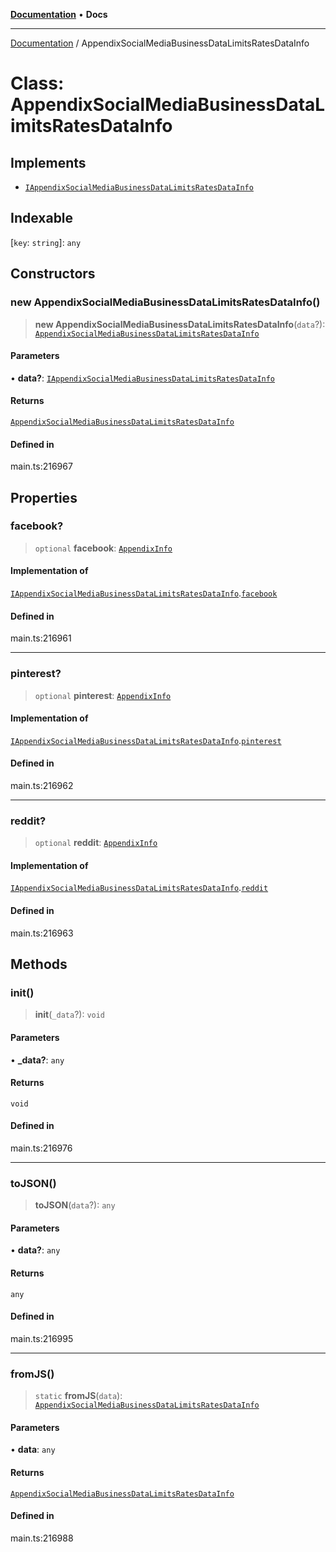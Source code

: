 [**Documentation**](../README.md) • **Docs**

***

[Documentation](../globals.md) / AppendixSocialMediaBusinessDataLimitsRatesDataInfo

# Class: AppendixSocialMediaBusinessDataLimitsRatesDataInfo

## Implements

- [`IAppendixSocialMediaBusinessDataLimitsRatesDataInfo`](../interfaces/IAppendixSocialMediaBusinessDataLimitsRatesDataInfo.md)

## Indexable

 \[`key`: `string`\]: `any`

## Constructors

### new AppendixSocialMediaBusinessDataLimitsRatesDataInfo()

> **new AppendixSocialMediaBusinessDataLimitsRatesDataInfo**(`data`?): [`AppendixSocialMediaBusinessDataLimitsRatesDataInfo`](AppendixSocialMediaBusinessDataLimitsRatesDataInfo.md)

#### Parameters

• **data?**: [`IAppendixSocialMediaBusinessDataLimitsRatesDataInfo`](../interfaces/IAppendixSocialMediaBusinessDataLimitsRatesDataInfo.md)

#### Returns

[`AppendixSocialMediaBusinessDataLimitsRatesDataInfo`](AppendixSocialMediaBusinessDataLimitsRatesDataInfo.md)

#### Defined in

main.ts:216967

## Properties

### facebook?

> `optional` **facebook**: [`AppendixInfo`](AppendixInfo.md)

#### Implementation of

[`IAppendixSocialMediaBusinessDataLimitsRatesDataInfo`](../interfaces/IAppendixSocialMediaBusinessDataLimitsRatesDataInfo.md).[`facebook`](../interfaces/IAppendixSocialMediaBusinessDataLimitsRatesDataInfo.md#facebook)

#### Defined in

main.ts:216961

***

### pinterest?

> `optional` **pinterest**: [`AppendixInfo`](AppendixInfo.md)

#### Implementation of

[`IAppendixSocialMediaBusinessDataLimitsRatesDataInfo`](../interfaces/IAppendixSocialMediaBusinessDataLimitsRatesDataInfo.md).[`pinterest`](../interfaces/IAppendixSocialMediaBusinessDataLimitsRatesDataInfo.md#pinterest)

#### Defined in

main.ts:216962

***

### reddit?

> `optional` **reddit**: [`AppendixInfo`](AppendixInfo.md)

#### Implementation of

[`IAppendixSocialMediaBusinessDataLimitsRatesDataInfo`](../interfaces/IAppendixSocialMediaBusinessDataLimitsRatesDataInfo.md).[`reddit`](../interfaces/IAppendixSocialMediaBusinessDataLimitsRatesDataInfo.md#reddit)

#### Defined in

main.ts:216963

## Methods

### init()

> **init**(`_data`?): `void`

#### Parameters

• **\_data?**: `any`

#### Returns

`void`

#### Defined in

main.ts:216976

***

### toJSON()

> **toJSON**(`data`?): `any`

#### Parameters

• **data?**: `any`

#### Returns

`any`

#### Defined in

main.ts:216995

***

### fromJS()

> `static` **fromJS**(`data`): [`AppendixSocialMediaBusinessDataLimitsRatesDataInfo`](AppendixSocialMediaBusinessDataLimitsRatesDataInfo.md)

#### Parameters

• **data**: `any`

#### Returns

[`AppendixSocialMediaBusinessDataLimitsRatesDataInfo`](AppendixSocialMediaBusinessDataLimitsRatesDataInfo.md)

#### Defined in

main.ts:216988
